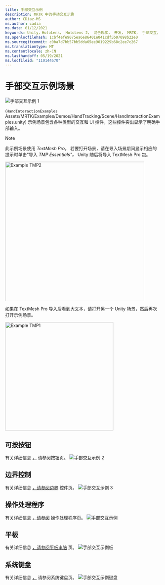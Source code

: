 ```yaml
---
title: 手部交互示例
description: MRTK 中的手动交互示例
author: CDiaz-MS
ms.author: cadia
ms.date: 01/12/2021
keywords: Unity，HoloLens， HoloLens 2， 混合现实， 开发， MRTK， 手部交互， 边界控制， 可按下按钮，
ms.openlocfilehash: 1cbf4efe9075ea6e86401e041cdf5b07098b22e0
ms.sourcegitcommit: c0ba7d7bb57bb5dda65ee9019229b68c2ee7c267
ms.translationtype: MT
ms.contentlocale: zh-CN
ms.lasthandoff: 05/19/2021
ms.locfileid: "110144670"
---
```

# <a name="hand-interaction-examples-scene"></a>手部交互示例场景

![手部交互示例 1](../images/MRTK_Examples.png)

 (`HandInteractionExamples` Assets/MRTK/Examples/Demos/HandTracking/Scene/HandInteractionExamples.unity) 示例场景包含各种类型的交互和 UI 控件，这些控件突出显示了明确手部输入。

> [!NOTE]
> 此示例场景使用 *TextMesh Pro*。 若要打开场景，请在导入场景期间显示相应的提示时单击"导入 *TMP Essentials"。* Unity 随后将导入 TextMesh Pro 包。

<img src="../images/hand-interaction-examples/MRTK_Examples_TMP2.png" width="450" alt="Example TMP2">

如果在 TextMesh Pro 导入后看到大文本，请打开另一个 Unity 场景，然后再次打开示例场景。

<img src="../images/hand-interaction-examples/MRTK_Examples_TMP1.png" width="350" alt="Example TMP1">

## <a name="pressable-button"></a>可按按钮

有关详细信息 [，](../ux-building-blocks/button.md) 请参阅按钮页。
![手部交互示例 2](../images/hand-interaction-examples/MRTK_Examples_PressTouch.png)

## <a name="bounds-control"></a>边界控制

有关详细信息 [，请参阅边界](../ux-building-blocks/bounds-control.md) 控件页。
![手部交互示例 3](../images/hand-interaction-examples/MRTK_Examples_BoundingBox.png)

## <a name="manipulation-handler"></a>操作处理程序

有关详细信息 [，请参阅](../ux-building-blocks/manipulation-handler.md) 操作处理程序页。
![手部交互示例](../images/hand-interaction-examples/MRTK_Examples_Manipulation.png)

## <a name="slate"></a>平板

有关详细信息 [，请参阅平板电脑](../ux-building-blocks/slate.md) 页。
![手部交互示例板](../images/hand-interaction-examples/MRTK_Examples_Slate.png)

## <a name="system-keyboard"></a>系统键盘

有关详细信息 [，](../ux-building-blocks/system-keyboard.md) 请参阅系统键盘页。
![手部交互示例键盘](../images/hand-interaction-examples/MRTK_Examples_Keyboard.png)

